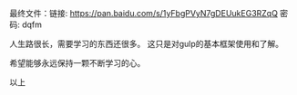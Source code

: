 最终文件：链接: https://pan.baidu.com/s/1yFbgPVyN7gDEUukEG3RZqQ 密码: dqfm

人生路很长，需要学习的东西还很多。
这只是对gulp的基本框架使用和了解。

希望能够永远保持一颗不断学习的心。

以上
